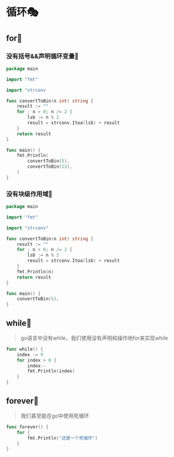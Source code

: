 # 循环🎭

## for🎨

### 没有括号&&声明循环变量🤳

```go
package main

import "fmt"

import "strconv

func convertToBin(n int) string {
	result := ""
	for ; n > 0; n /= 2 {
		lsb := n % 2
		result = strconv.Itoa(lsb) + result
	}
	return result
}

func main() {
	fmt.Println(
		convertToBin(5),
		convertToBin(13),
	)
}

```

### 没有块级作用域🎋

```go
package main

import "fmt"

import "strconv"

func convertToBin(n int) string {
	result := ""
	for ; n > 0; n /= 2 {
		lsb := n % 2
		result = strconv.Itoa(lsb) + result
	}
	fmt.Println(n)
	return result
}

func main() {
	convertToBin(5),
}

```



## while🎄

> go语言中没有while，我们使用没有声明和操作地for来实现while

```go
func while() {
	index := 9
	for index > 0 {
		index--
		fmt.Println(index)
	}
}
```



## forever🎡

> 我们甚至能在go中使用死循环

```go
func forever() {
	for {
		fmt.Println("这是一个死循环")
	}
}
```

